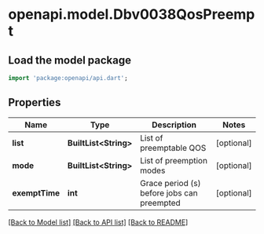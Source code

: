 # openapi.model.Dbv0038QosPreempt

## Load the model package
```dart
import 'package:openapi/api.dart';
```

## Properties
Name | Type | Description | Notes
------------ | ------------- | ------------- | -------------
**list** | **BuiltList&lt;String&gt;** | List of preemptable QOS | [optional] 
**mode** | **BuiltList&lt;String&gt;** | List of preemption modes | [optional] 
**exemptTime** | **int** | Grace period (s) before jobs can preempted | [optional] 

[[Back to Model list]](../README.md#documentation-for-models) [[Back to API list]](../README.md#documentation-for-api-endpoints) [[Back to README]](../README.md)


